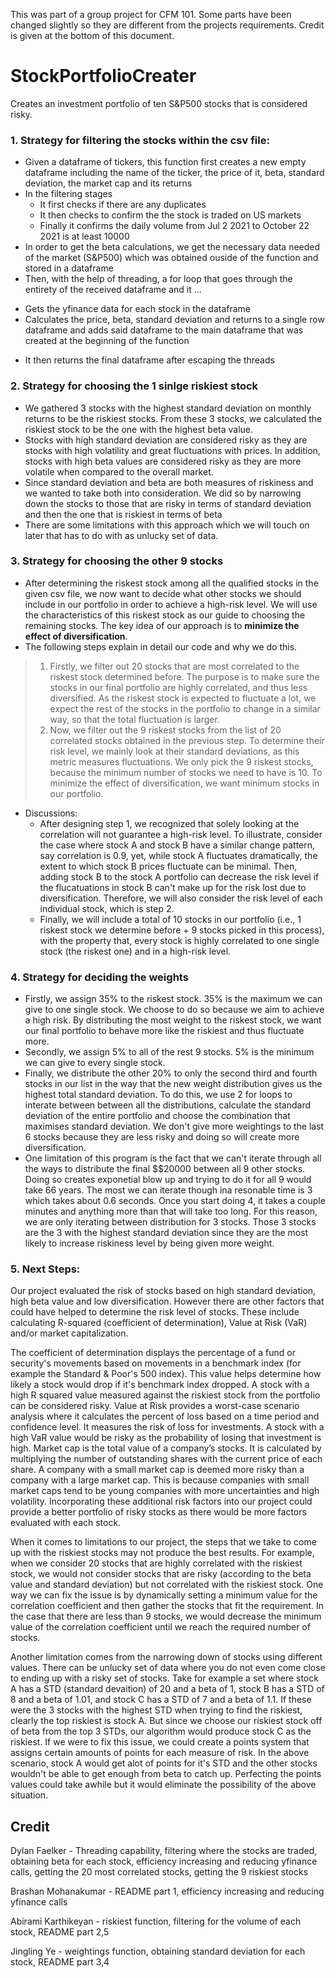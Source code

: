 This was part of a group project for CFM 101. Some parts have been changed slightly so they are different from the projects requirements. Credit is given at the bottom of this document.

# StockPortfolioCreater
Creates an investment portfolio of ten S&P500 stocks that is considered risky.

### 1. Strategy for filtering the stocks within the csv file:
 * Given a dataframe of tickers, this function first creates a new empty dataframe including the name of the ticker, the price of it, beta, standard deviation, the market cap and its returns
 * In the filtering stages
     - It first checks if there are any duplicates
     - It then checks to confirm the the stock is traded on US markets
     - Finally it confirms the daily volume from Jul 2 2021 to October 22 2021 is at least 10000
 * In order to get the beta calculations, we get the necessary data needed of the market (S&P500) which was obtained ouside of the function and stored in a dataframe
 * Then, with the help of threading, a for loop that goes through the entirety of the received dataframe and it ...
  - Gets the yfinance data for each stock in the dataframe 
  - Calculates the price, beta, standard deviation and returns to a single row dataframe and adds said dataframe to the main dataframe that was created at the beginning of the function
 * It then returns the final dataframe after escaping the threads

### 2. Strategy for choosing the 1 sinlge riskiest stock

* We gathered 3 stocks with the highest standard deviation on monthly returns to be the riskiest stocks. From these 3 stocks, we calculated the riskiest stock to be the one with the highest beta value.
* Stocks with high standard deviation are considered risky as they are stocks with high volatility and great fluctuations with prices. In addition, stocks with high beta values are considered risky as they are more volatile when compared to the overall market. 
* Since standard deviation and beta are both measures of riskiness and we wanted to take both into consideration. We did so by narrowing down the stocks to those that are risky in terms of standard deviation and then the one that is riskiest in terms of beta
* There are some limitations with this approach which we will touch on later that has to do with as unlucky set of data.

### 3. Strategy for choosing the other 9 stocks
* After determining the riskest stock among all the qualified stocks in the given csv file, we now want to decide what other stocks we should include in our portfolio in order to achieve a high-risk level. We will use the characteristics of this riskest stock as our guide to choosing the remaining stocks. The key idea of our approach is to **minimize the effect of diversification**.
* The following steps explain in detail our code and why we do this. 
>1. Firstly, we filter out 20 stocks that are most correlated to the riskest stock determined before. The purpose is to make sure the stocks in our final portfolio are highly correlated, and thus less diversified. As the riskest stock is expected to fluctuate a lot, we expect the rest of the stocks in the portfolio to change in a similar way, so that the total fluctuation is larger. 
>2. Now, we filter out the 9 riskest stocks from the list of 20 correlated stocks obtained in the previous step. To determine their risk level, we mainly look at their standard deviations, as this metric measures fluctuations. We only pick the 9 riskest stocks, because the minimum number of stocks we need to have is 10. To minimize the effect of diversification, we want minimum stocks in our portfolio. 

* Discussions:
    * After designing step 1, we recognized that solely looking at the correlation will not guarantee a high-risk level. To illustrate, consider the case where stock A and stock B have a similar change pattern, say correlation is 0.9, yet, while stock A fluctuates dramatically, the extent to which stock B prices fluctuate can be minimal. Then, adding stock B to the stock A portfolio can decrease the risk level if the flucatuations in stock B can't make up for the risk lost due to diversification. Therefore, we will also consider the risk level of each individual stock, which is step 2. 
    * Finally, we will include a total of 10 stocks in our portfolio  (i.e., 1 riskest stock we determine before + 9 stocks picked in this process), with the property that, every stock is highly correlated to one single stock (the riskest one) and in a high-risk level. 

### 4. Strategy for deciding the weights
* Firstly, we assign 35% to the riskest stock. 35% is the maximum we can give to one single stock. We choose to do so because we aim to achieve a high risk. By distributing the most weight to the riskest stock, we want our final portfolio to behave more like the riskiest and thus fluctuate more. 
* Secondly, we assign 5% to all of the rest 9 stocks. 5% is the minimum we can give to every single stock. 
* Finally, we distribute the other 20% to only the second third and fourth stocks in our list in the way that the new weight distribution gives us the highest total standard deviation. To do this, we use 2 for loops to interate between between all the distributions, calculate the standard deviation of the entire portfolio and choose the combination that maximises standard deviation. We don't give more weightings to the last 6 stocks because they are less risky and doing so will create more diversification.
* One limitation of this program is the fact that we can't iterate through all the ways to distribute the final $\$20000 between all 9 other stocks. Doing so creates exponetial blow up and trying to do it for all 9 would take 66 years. The most we can iterate though ina resonable time is 3 which takes about 0.6 seconds. Once you start doing 4, it takes a couple minutes and anything more than that will take too long. For this reason, we are only iterating between distribution for 3 stocks. Those 3 stocks are the 3 with the highest standard deviation since they are the most likely to increase riskiness level by being given more weight.

### 5. Next Steps:
    
Our project evaluated the risk of stocks based on high standard deviation, high beta value and low diversification. However there are other factors that could have helped to determine the risk level of stocks. These include calculating R-squared (coefficient of determination), Value at Risk (VaR) and/or market capitalization. 

The coefficient of determination displays the percentage of a fund or security's movements based on movements in a benchmark index (for example the Standard & Poor's 500 index). This value helps determine how likely a stock would drop if it's benchmark index dropped. A stock with a high R squared value measured against the riskiest stock from the portfolio can be considered risky. Value at Risk provides a worst-case scenario analysis where it calculates the percent of loss based on a time period and confidence level. It measures the risk of loss for investments. A stock with a high VaR value would be risky as the probability of losing that investment is high. Market cap is the total value of a company’s stocks. It is calculated by multiplying the number of outstanding shares with the current price of each share. A company with a small market cap is deemed more risky than a company with a large market cap. This is because companies with small market caps tend to be young companies with more uncertainties and high volatility. Incorporating these additional risk factors into our project could provide a better portfolio of risky stocks as there would be more factors evaluated with each stock. 

When it comes to limitations to our project, the steps that we take to come up with the riskiest stocks may not produce the best results. For example, when we consider 20 stocks that are highly correlated with the riskiest stock, we would not consider stocks that are risky (according to the beta value and standard deviation) but not correlated with the riskiest stock. One way we can fix the issue is by dynamically setting a minimum value for the correlation coefficient and then gather the stocks that fit the requirement. In the case that there are less than 9 stocks, we would decrease the minimum value of the correlation coefficient until we reach the required number of stocks.

Another limitation comes from the narrowing down of stocks using different values. There can be unlucky set of data where you do not even come close to ending up with a risky set of stocks. Take for example a set where stock A has a STD (standard devaition) of 20 and a beta of 1, stock B has a STD of 8 and a beta of 1.01, and stock C has a STD of 7 and a beta of 1.1. If these were the 3 stocks with the highest STD when trying to find the riskiest, clearly the top riskiest is stock A. But since we choose our riskiest stock off of beta from the top 3 STDs, our algorithm would produce stock C as the riskiest. If we were to fix this issue, we could create a points system that assigns certain amounts of points for each measure of risk. In the above scenario, stock A would get alot of points for it's STD and the other stocks wouldn't be able to get enough from beta to catch up. Perfecting the points values could take awhile but it would eliminate the possibility of the above situation.


## Credit

Dylan Faelker - Threading capability, filtering where the stocks are traded, obtaining beta for each stock, efficiency increasing and reducing yfinance calls, getting the 20 most correlated stocks, getting the 9 riskiest stocks

Brashan Mohanakumar - README part 1, efficiency increasing and reducing yfinance calls

Abirami Karthikeyan - riskiest function, filtering for the volume of each stock, README part 2,5

Jingling Ye - weightings function, obtaining standard deviation for each stock, README part 3,4
